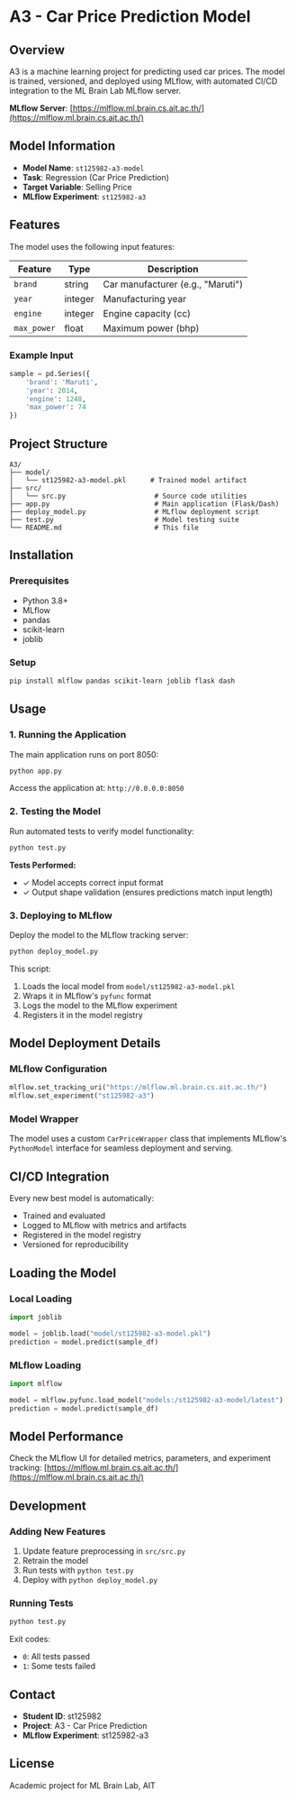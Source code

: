 # A3 - Car Price Prediction Model

## Overview
A3 is a machine learning project for predicting used car prices. The model is trained, versioned, and deployed using MLflow, with automated CI/CD integration to the ML Brain Lab MLflow server.

**MLflow Server**: [https://mlflow.ml.brain.cs.ait.ac.th/](https://mlflow.ml.brain.cs.ait.ac.th/)

## Model Information
- **Model Name**: `st125982-a3-model`
- **Task**: Regression (Car Price Prediction)
- **Target Variable**: Selling Price
- **MLflow Experiment**: `st125982-a3`

## Features
The model uses the following input features:

| Feature | Type | Description |
|---------|------|-------------|
| `brand` | string | Car manufacturer (e.g., "Maruti") |
| `year` | integer | Manufacturing year |
| `engine` | integer | Engine capacity (cc) |
| `max_power` | float | Maximum power (bhp) |

### Example Input
```python
sample = pd.Series({
    'brand': 'Maruti',
    'year': 2014,
    'engine': 1248,
    'max_power': 74
})
```

## Project Structure
```
A3/
├── model/
│   └── st125982-a3-model.pkl      # Trained model artifact
├── src/
│   └── src.py                      # Source code utilities
├── app.py                          # Main application (Flask/Dash)
├── deploy_model.py                 # MLflow deployment script
├── test.py                         # Model testing suite
└── README.md                       # This file
```

## Installation

### Prerequisites
- Python 3.8+
- MLflow
- pandas
- scikit-learn
- joblib

### Setup
```bash
pip install mlflow pandas scikit-learn joblib flask dash
```

## Usage

### 1. Running the Application
The main application runs on port 8050:

```bash
python app.py
```

Access the application at: `http://0.0.0.0:8050`

### 2. Testing the Model
Run automated tests to verify model functionality:

```bash
python test.py
```

**Tests Performed:**
- ✓ Model accepts correct input format
- ✓ Output shape validation (ensures predictions match input length)

### 3. Deploying to MLflow
Deploy the model to the MLflow tracking server:

```bash
python deploy_model.py
```

This script:
1. Loads the local model from `model/st125982-a3-model.pkl`
2. Wraps it in MLflow's `pyfunc` format
3. Logs the model to the MLflow experiment
4. Registers it in the model registry

## Model Deployment Details

### MLflow Configuration
```python
mlflow.set_tracking_uri("https://mlflow.ml.brain.cs.ait.ac.th/")
mlflow.set_experiment("st125982-a3")
```

### Model Wrapper
The model uses a custom `CarPriceWrapper` class that implements MLflow's `PythonModel` interface for seamless deployment and serving.

## CI/CD Integration
Every new best model is automatically:
- Trained and evaluated
- Logged to MLflow with metrics and artifacts
- Registered in the model registry
- Versioned for reproducibility

## Loading the Model

### Local Loading
```python
import joblib

model = joblib.load("model/st125982-a3-model.pkl")
prediction = model.predict(sample_df)
```

### MLflow Loading
```python
import mlflow

model = mlflow.pyfunc.load_model("models:/st125982-a3-model/latest")
prediction = model.predict(sample_df)
```

## Model Performance
Check the MLflow UI for detailed metrics, parameters, and experiment tracking:
[https://mlflow.ml.brain.cs.ait.ac.th/](https://mlflow.ml.brain.cs.ait.ac.th/)

## Development

### Adding New Features
1. Update feature preprocessing in `src/src.py`
2. Retrain the model
3. Run tests with `python test.py`
4. Deploy with `python deploy_model.py`

### Running Tests
```bash
python test.py
```
Exit codes:
- `0`: All tests passed
- `1`: Some tests failed

## Contact
- **Student ID**: st125982
- **Project**: A3 - Car Price Prediction
- **MLflow Experiment**: st125982-a3

## License
Academic project for ML Brain Lab, AIT